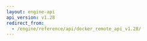 ```yaml
---
layout: engine-api
api_version: v1.28
redirect_from:
  - /engine/reference/api/docker_remote_api_v1.28/
---
```

